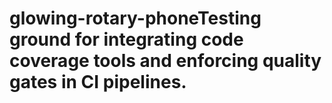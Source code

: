 # glowing-rotary-phoneTesting ground for integrating code coverage tools and enforcing quality gates in CI pipelines.
